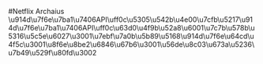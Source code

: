 #Netflix Archaius
\u914d\u7f6e\u7ba1\u7406API\uff0c\u5305\u542b\u4e00\u7cfb\u5217\u914d\u7f6e\u7ba1\u7406API\uff0c\u63d0\u4f9b\u52a8\u6001\u7c7b\u578b\u5316\u5c5e\u6027\u3001\u7ebf\u7a0b\u5b89\u5168\u914d\u7f6e\u64cd\u4f5c\u3001\u8f6e\u8be2\u6846\u67b6\u3001\u56de\u8c03\u673a\u5236\u7b49\u529f\u80fd\u3002
